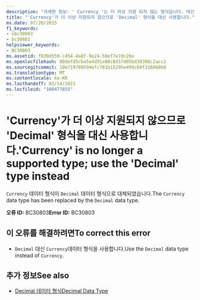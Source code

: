 ```yaml
---
description: "자세한 정보: ' Currency '는 더 이상 지원 되지 않는 형식입니다. 대신 ' Decimal ' 형식을 사용 하십시오."
title: "'Currency'가 더 이상 지원되지 않으므로 'Decimal' 형식을 대신 사용합니다."
ms.date: 07/20/2015
f1_keywords:
- vbc30803
- bc30803
helpviewer_keywords:
- BC30803
ms.assetid: f830d559-c454-4a8f-9e24-50ef7e7dc26e
ms.openlocfilehash: 80defd5cba5e4d91e80c8d1fd05bd30300c2acc2
ms.sourcegitcommit: 10e719780594efc781b15295e499c66f316068b8
ms.translationtype: MT
ms.contentlocale: ko-KR
ms.lasthandoff: 02/14/2021
ms.locfileid: "100477855"
---
```

# <a name="currency-is-no-longer-a-supported-type-use-the-decimal-type-instead"></a><span data-ttu-id="b5be6-103">'Currency'가 더 이상 지원되지 않으므로 'Decimal' 형식을 대신 사용합니다.</span><span class="sxs-lookup"><span data-stu-id="b5be6-103">'Currency' is no longer a supported type; use the 'Decimal' type instead</span></span>

<span data-ttu-id="b5be6-104">`Currency` 데이터 형식이 `Decimal` 데이터 형식으로 대체되었습니다.</span><span class="sxs-lookup"><span data-stu-id="b5be6-104">The `Currency` data type has been replaced by the `Decimal` data type.</span></span>  
  
 <span data-ttu-id="b5be6-105">**오류 ID:** BC30803</span><span class="sxs-lookup"><span data-stu-id="b5be6-105">**Error ID:** BC30803</span></span>  
  
## <a name="to-correct-this-error"></a><span data-ttu-id="b5be6-106">이 오류를 해결하려면</span><span class="sxs-lookup"><span data-stu-id="b5be6-106">To correct this error</span></span>  
  
- <span data-ttu-id="b5be6-107">`Decimal` 대신 `Currency`데이터 형식을 사용합니다.</span><span class="sxs-lookup"><span data-stu-id="b5be6-107">Use the `Decimal` data type instead of `Currency`.</span></span>  
  
## <a name="see-also"></a><span data-ttu-id="b5be6-108">추가 정보</span><span class="sxs-lookup"><span data-stu-id="b5be6-108">See also</span></span>

- [<span data-ttu-id="b5be6-109">Decimal 데이터 형식</span><span class="sxs-lookup"><span data-stu-id="b5be6-109">Decimal Data Type</span></span>](../language-reference/data-types/decimal-data-type.md)
